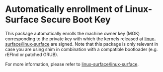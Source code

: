 # Automatically enrollment of Linux-Surface Secure Boot Key

This package automatically enrolls the machine owner key (MOK) corresponding to the private key with which the kernels released at [linux-surface/linux-surface][1] are signed.
Note that this package is only relevant in case you are using shim in combination with a compatible bootloader (e.g. rEFInd or patched GRUB).

For more information, please refer to [linux-surface/linux-surface][1].

[1]: https://github.com/linux-surface/linux-surface
